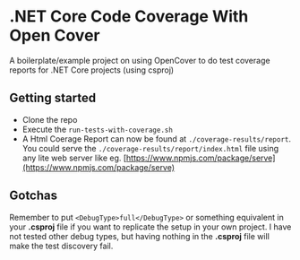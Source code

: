 # .NET Core Code Coverage With Open Cover

A boilerplate/example project on using OpenCover to do test coverage reports for .NET Core projects (using csproj)

## Getting started

- Clone the repo
- Execute the `run-tests-with-coverage.sh`
- A Html Coerage Report can now be found at `./coverage-results/report`. You could serve the `./coverage-results/report/index.html` file using any lite web server like eg. [https://www.npmjs.com/package/serve](https://www.npmjs.com/package/serve)

## Gotchas

Remember to put `<DebugType>full</DebugType>` or something equivalent in your **.csproj** file if you want to replicate the setup in your own project. I have not tested other debug types, but having nothing in the **.csproj** file will make the test discovery fail.